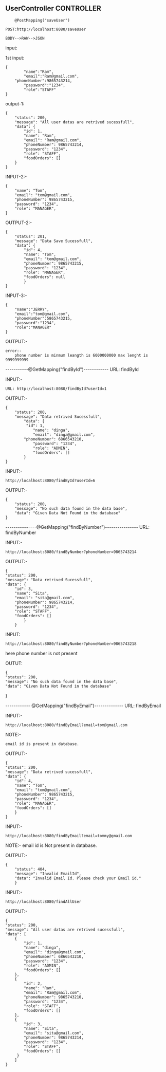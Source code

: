 UserController CONTROLLER
--------------------
		@PostMapping("saveUser")
		
	POST:http://localhost:8080/saveUser
	
	BODY-->RAW-->JSON

input:

1st input:
	
	{
	    	"name":"Ram",
    		"email":"Ram@gmail.com",
		"phoneNumber":9865743214,
    		"password":"1234",
	    	"role":"STAFF"
	}

output-1: 
	
	{
    	"status": 200,
    	"message": "All user datas are retrived sucessfull",
    	"data": {
            "id": 1,
            "name": "Ram",
            "email": "Ram@gmail.com",
            "phoneNumber": 9865743214,
            "password": "1234",
            "role": "STAFF",
            "foodOrders": []
		}
	}

INPUT-2:-

	{
        "name": "Tom",
        "email": "tom@gmail.com",
        "phoneNumber": 9865743215,
        "password": "1234",
        "role": "MANAGER",
    }
OUTPUT-2:-

	{
    	"status": 201,
    	"message": "Data Save Sucessfull",
    	"data": {
        	"id": 4,
        	"name": "Tom",
        	"email": "tom@gmail.com",
        	"phoneNumber": 9865743215,
        	"password": "1234",
        	"role": "MANAGER",
        	"foodOrders": null
    		}
	}

INPUT-3:-
	
	{
    	"name":"JERRY",
    	"email":"tom@gmail.com",
    	"phoneNumber":5865743215,
    	"password":"1234",
    	"role":"MANAGER"
	}
OUTPUT:-
	
	error:-
		phone number is minmum leangth is 6000000000 max lenght is 9999999999 

-----------@GetMapping("findById")------------
	URL: findById

INPUT:-

	URL: http://localhost:8080/findById?userId=1
OUTPUT:-

	{
	    "status": 200,
	    "message": "Data retrived Sucessfull",
    		"data": {
       		 "id": 1,
        		"name": "dinga",
        		"email": "dinga@gmail.com",
       		"phoneNumber": 6866543210,
        		"password": "1234",
        		"role": "ADMIN",
        		"foodOrders": []
    		}
	}

INPUT:-

	http://localhost:8080/findById?userId=6

OUTPUT:-
	
	{
    	"status": 200,
    	"message": "No such data found in the data base",
    	"data": "Given Data Not Found in the database"
	}	


---------------@GetMapping("findByNumber")----------------
	URL: 	findByNumber

INPUT:-

	http://localhost:8080/findByNumber?phoneNumber=9865743214
	
OUTPUT:-

	{
    "status": 200,
    "message": "Data retrived Sucessfull",
    "data": {
        "id": 3,
        "name": "Sita",
        "email": "sita@gmail.com",
        "phoneNumber": 9865743214,
        "password": "1234",
        "role": "STAFF",
        "foodOrders": []
    		}
    	}	

INPUT:

	http://localhost:8080/findByNumber?phoneNumber=9865743218

here phone number is not present

OUTUT:

	{
    "status": 200,
    "message": "No such data found in the data base",
    "data": "Given Data Not Found in the database"
}

------------	@GetMapping("findByEmail")--------------
	URL: 	findByEmail

INPUT:-

	http://localhost:8080/findByEmail?email=tom@gmail.com
NOTE:-

	email id is present in database.
OUTPUT:-

	{
    "status": 200,
    "message": "Data retrived sucessfull",
    "data": {
        "id": 4,
        "name": "Tom",
        "email": "tom@gmail.com",
        "phoneNumber": 9865743215,
        "password": "1234",
        "role": "MANAGER",
        "foodOrders": []
	    }
	}
INPUT:-

	http://localhost:8080/findByEmail?email=tommy@gmail.com

NOTE:-
	email id is Not present in database.

OUTPUT:-

	{
	    "status": 404,
    	"message": "Invalid EmailId",
    	"data": "Invalid Email Id. Please check your Email id."
    	}
	

INPUT:-

	http://localhost:8080/findAllUser

OUTPUT:-	
	
	{
    "status": 200,
    "message": "All user datas are retrived sucessfull",
    "data": [
        {
            "id": 1,
            "name": "dinga",
            "email": "dinga@gmail.com",
            "phoneNumber": 6866543210,
            "password": "1234",
            "role": "ADMIN",
            "foodOrders": []
        },
        {
            "id": 2,
            "name": "Ram",
            "email": "Ram@gmail.com",
            "phoneNumber": 9865743210,
            "password": "1234",
            "role": "STAFF",
            "foodOrders": []
        },
        {
            "id": 3,
            "name": "Sita",
            "email": "sita@gmail.com",
            "phoneNumber": 9865743214,
            "password": "1234",
            "role": "STAFF",
            "foodOrders": []
       	 }
    	]
	}

		